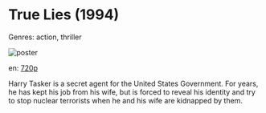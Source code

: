 # True Lies (1994)

Genres: action, thriller

![poster](http://image.tmdb.org/t/p/w500/mTAHr5h5i64hTLqo0cW2X2083Cx.jpg)

en:
  [720p](magnet:?xt=urn:btih:AC034EC0A37E54F450A472006E475382AD68D61B&tr=udp://glotorrents.pw:6969/announce&tr=udp://tracker.opentrackr.org:1337/announce&tr=udp://torrent.gresille.org:80/announce&tr=udp://tracker.openbittorrent.com:80&tr=udp://tracker.coppersurfer.tk:6969&tr=udp://tracker.leechers-paradise.org:6969&tr=udp://p4p.arenabg.ch:1337&tr=udp://tracker.internetwarriors.net:1337)
  


Harry Tasker is a secret agent for the United States Government. For years, he has kept his job from his wife, but is forced to reveal his identity and try to stop nuclear terrorists when he and his wife are kidnapped by them.
